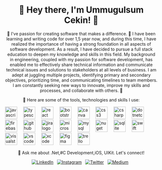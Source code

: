 <h1 align="center">👋 Hey there, I'm Ummugulsum Cekin! 🚀</h1>



<p align="center">
  🌱 I've passion for creating software that makes a difference. 🚀 I have been learning and writing code for over 1,5 year now, and during this time, I have realized the importance of having a strong foundation in all aspects of software development. As a result, I have decided to pursue a full stack education to deepen my knowledge and skills in this field. My background in engineering, coupled with my passion for software development, has enabled me to effectively share technical information and communicate technical issues and solutions to stakeholders at all levels of business. I am adept at juggling multiple projects, identifying primary and secondary objectives, prioritizing time, and communicating timelines to team members. I am constantly seeking new ways to innovate, improve my skills and processes, and collaborate with others. 🚀
</p>



<p align="center">
      🔭 Here are some of the tools, technologies and skills I use:
    </p>
<div align="left">
  <img src="https://cdn.jsdelivr.net/gh/devicons/devicon/icons/javascript/javascript-original.svg" height="40" alt="javascript logo"  />
  <img width="12" />
  <img src="https://cdn.jsdelivr.net/gh/devicons/devicon/icons/typescript/typescript-original.svg" height="40" alt="typescript logo"  />
  <img width="12" />
  <img src="https://cdn.jsdelivr.net/gh/devicons/devicon/icons/react/react-original.svg" height="40" alt="react logo"  />
  <img width="12" />
  <img src="https://cdn.jsdelivr.net/gh/devicons/devicon/icons/bootstrap/bootstrap-original.svg" height="40" alt="bootstrap logo"  />
  <img width="12" />
  <img src="https://cdn.jsdelivr.net/gh/devicons/devicon/icons/canva/canva-original.svg" height="40" alt="canva logo"  />
  <img width="12" />
  <img src="https://cdn.jsdelivr.net/gh/devicons/devicon/icons/css3/css3-original.svg" height="40" alt="css3 logo"  />
  <img width="12" />
  <img src="https://cdn.jsdelivr.net/gh/devicons/devicon/icons/csharp/csharp-original.svg" height="40" alt="csharp logo"  />
  <img width="12" />
  <img src="https://cdn.jsdelivr.net/gh/devicons/devicon/icons/dotnetcore/dotnetcore-original.svg" height="40" alt="dotnetcore logo"  />
  <img width="12" />
  <img src="https://cdn.jsdelivr.net/gh/devicons/devicon/icons/firebase/firebase-plain.svg" height="40" alt="firebase logo"  />
  <img width="12" />
  <img src="https://cdn.jsdelivr.net/gh/devicons/devicon/icons/github/github-original.svg" height="40" alt="github logo"  />
  <img width="12" />
  <img src="https://cdn.jsdelivr.net/gh/devicons/devicon/icons/jira/jira-original.svg" height="40" alt="jira logo"  />
  <img width="12" />
  <img src="https://cdn.jsdelivr.net/gh/devicons/devicon/icons/microsoftsqlserver/microsoftsqlserver-plain.svg" height="40" alt="microsoftsqlserver logo"  />
  <img width="12" />
  <img src="https://cdn.jsdelivr.net/gh/devicons/devicon/icons/mysql/mysql-original.svg" height="40" alt="mysql logo"  />
  <img width="12" />
  <img src="https://cdn.jsdelivr.net/gh/devicons/devicon/icons/nuget/nuget-original.svg" height="40" alt="nuget logo"  />
  <img width="12" />
  <img src="https://cdn.jsdelivr.net/gh/devicons/devicon/icons/sqlite/sqlite-original.svg" height="40" alt="sqlite logo"  />
  <img width="12" />
  <img src="https://cdn.jsdelivr.net/gh/devicons/devicon/icons/swift/swift-original.svg" height="40" alt="swift logo"  />
  <img width="12" />
  <img src="https://cdn.jsdelivr.net/gh/devicons/devicon/icons/visualstudio/visualstudio-plain.svg" height="40" alt="visualstudio logo"  />
  <img width="12" />
  <img src="https://cdn.jsdelivr.net/gh/devicons/devicon/icons/vscode/vscode-original.svg" height="40" alt="vscode logo"  />
  <img width="12" />
  <img src="https://cdn.jsdelivr.net/gh/devicons/devicon/icons/xcode/xcode-original.svg" height="40" alt="xcode logo"  />
  <img width="12" />
  <img src="https://cdn.jsdelivr.net/gh/devicons/devicon/icons/figma/figma-original.svg" height="40" alt="figma logo"  />
  <img width="12" />
  <img src="https://cdn.jsdelivr.net/gh/devicons/devicon/icons/trello/trello-plain.svg" height="40" alt="trello logo"  />
</div>





<p align="center">
   💬 Ask me about .Net,#C Development,iOS, UIKit. Let's connect!
  
</p>
<p align="center">
 <p align="center">
  <a href="https://www.linkedin.com/in/ummugulsumcekın/"><img src="https://img.shields.io/badge/-LinkedIn-blue?style=for-the-badge&logo=linkedin&logoColor=white" alt="LinkedIn"/></a>&nbsp;&nbsp;
  <a href="https://www.instagram.com/ummugulsumcekin/"><img src="https://img.shields.io/badge/-Instagram-ff69b4?style=for-the-badge&logo=instagram&logoColor=white" alt="Instagram"/></a>&nbsp;&nbsp;
  <a href="https://twitter.com/ummuglsmcekin"><img src="https://img.shields.io/badge/-Twitter-1da1f2?style=for-the-badge&logo=twitter&logoColor=white" alt="Twitter"/></a>&nbsp;&nbsp;
  <a href="https://medium.com/@ummugulsumcekin"><img src="https://img.shields.io/badge/-Medium-black?style=for-the-badge&logo=medium&logoColor=white" alt="Medium"/></a>&nbsp;&nbsp;
</p>
</p>


